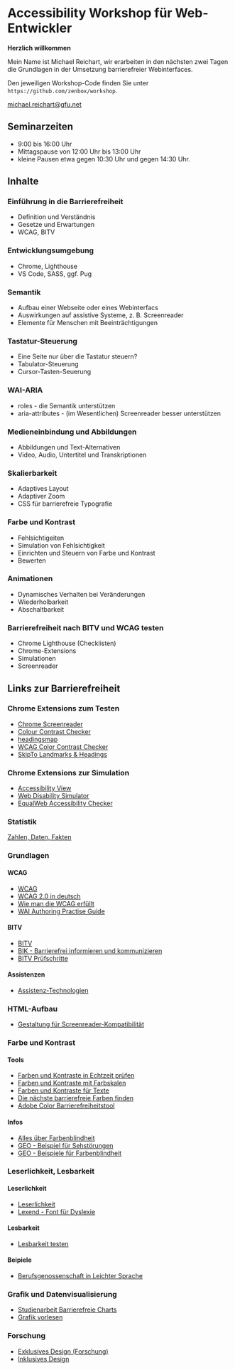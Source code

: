 # Accessibility Workshop für Web-Entwickler

**Herzlich willkommen**

Mein Name ist Michael Reichart, wir erarbeiten in den nächsten zwei Tagen die Grundlagen in der Umsetzung barrierefreier Webinterfaces.

Den jeweiligen Workshop-Code finden Sie unter `https://github.com/zenbox/workshop`.

michael.reichart@gfu.net

## Seminarzeiten

-   9:00 bis 16:00 Uhr
-   Mittagspause von 12:00 Uhr bis 13:00 Uhr
-   kleine Pausen etwa gegen 10:30 Uhr und gegen 14:30 Uhr.

## Inhalte

### Einführung in die Barrierefreiheit

-   Definition und Verständnis
-   Gesetze und Erwartungen
-   WCAG, BITV

### Entwicklungsumgebung

-   Chrome, Lighthouse
-   VS Code, SASS, ggf. Pug

### Semantik

-   Aufbau einer Webseite oder eines Webinterfacs
-   Auswirkungen auf assistive Systeme, z. B. Screenreader
-   Elemente für Menschen mit Beeinträchtigungen

### Tastatur-Steuerung

-   Eine Seite nur über die Tastatur steuern?
-   Tabulator-Steuerung
-   Cursor-Tasten-Seuerung

### WAI-ARIA

-   roles - die Semantik unterstützen
-   aria-attributes - (im Wesentlichen) Screenreader besser unterstützen

### Medieneinbindung und Abbildungen

-   Abbildungen und Text-Alternativen
-   Video, Audio, Untertitel und Transkriptionen

### Skalierbarkeit

-   Adaptives Layout
-   Adaptiver Zoom
-   CSS für barrierefreie Typografie

### Farbe und Kontrast

-   Fehlsichtigeiten
-   Simulation von Fehlsichtigkeit
-   Einrichten und Steuern von Farbe und Kontrast
-   Bewerten

### Animationen

-   Dynamisches Verhalten bei Veränderungen
-   Wiederholbarkeit
-   Abschaltbarkeit

### Barrierefreiheit nach BITV und WCAG testen

-   Chrome Lighthouse (Checklisten)
-   Chrome-Extensions
-   Simulationen
-   Screenreader

## Links zur Barrierefreiheit

### Chrome Extensions zum Testen

-   [Chrome Screenreader](https://chrome.google.com/webstore/detail/screen-reader/kgejglhpjiefppelpmljglcjbhoiplfn/related?hl=de)
-   [Colour Contrast Checker](https://chrome.google.com/webstore/detail/colour-contrast-checker/nmmjeclfkgjdomacpcflgdkgpphpmnfe?hl=de)
-   [headingsmap](https://chrome.google.com/webstore/detail/headingsmap/flbjommegcjonpdmenkdiocclhjacmbi?hl=de)
-   [WCAG Color Contrast Checker](https://chrome.google.com/webstore/detail/wcag-color-contrast-check/plnahcmalebffmaghcpcmpaciebdhgdf?hl=de)
-   [SkipTo Landmarks & Headings](https://chrome.google.com/webstore/detail/skipto-landmarks-headings/fjkpbfcodhflpdildjbmdhhmcoplghgf)

### Chrome Extensions zur Simulation

-   [Accessibility View](https://chrome.google.com/webstore/detail/accessibility-view/ekpmnemcmjcimpnmofmiaeoggjkjohjg?hl=de)
-   [Web Disability Simulator](https://chrome.google.com/webstore/detail/web-disability-simulator/olioanlbgbpmdlgjnnampnnlohigkjla?hl=de)
-   [EqualWeb Accessibility Checker](https://chrome.google.com/webstore/detail/equalweb-accessibility-ch/imemciokfejbnonkkinhcdfigdilcllg?hl=de)

### Statistik

[Zahlen, Daten, Fakten](https://www.bgw-online.de/bgw-online-de/service/medien-arbeitshilfen/medien-center/behindertenhilfe-in-deutschland-zahlen-daten-fakten-20896)

### Grundlagen

#### WCAG

-   [WCAG](https://www.w3.org/WAI/standards-guidelines/wcag/)
-   [WCAG 2.0 in deutsch](https://www.einfach-fuer-alle.de/wcag2.0/uebersetzungen/WCAG20-de/)
-   [Wie man die WCAG erfüllt](https://www.einfach-fuer-alle.de/wcag2.0/uebersetzungen/How-to-Meet-WCAG-2.0/#qr-text-equiv-all)
-   [WAI Authoring Practise Guide](https://www.w3.org/WAI/ARIA/apg/)

#### BITV

-   [BITV](https://www.gesetze-im-internet.de/bitv_2_0/BJNR184300011.html)
-   [BIK - Barrierefrei informieren und kommunizieren](https://bik-fuer-alle.de/barrierefreiheit-umsetzen.html)
-   [BITV Prüfschritte](https://ergebnis.bitvtest.de/pruefverfahren?tx_twbitvtest_procedure%5Baction%5D=show&tx_twbitvtest_procedure%5Bcontroller%5D=Procedure&tx_twbitvtest_procedure%5Bprocedure%5D=11&cHash=4a277975185785af9c687eb03489b3ef)

#### Assistenzen

-   [Assistenz-Technologien](https://www.weissenstein-bs.de/)

### HTML-Aufbau

-   [Gestaltung für Screenreader-Kompatibilität](https://immocado.com/barrierefrei/designing-screen-reader-compatibility/)

### Farbe und Kontrast

#### Tools

-   [Farben und Kontraste in Echtzeit prüfen](https://contrast-checker.glitch.me/)
-   [Farben und Kontraste mit Farbskalen](https://colorbox.io/)
-   [Farben und Kontraste für Texte](https://webaim.org/resources/contrastchecker/)
-   [Die nächste barrierefreie Farben finden](https://www.learnui.design/tools/accessible-color-generator.html)
-   [Adobe Color Barrierefreiheitstool](https://color.adobe.com/de/create/color-contrast-analyzer)

#### Infos

-   [Alles über Farbenblindheit](https://www.color-blindness.com/)
-   [GEO - Beispiel für Sehstörungen](https://www.geo.de/wissen/gesundheit/22295-rtkl-augenkrankheiten-wie-menschen-mit-sehstoerungen-die-welt-wahrnehmen)
-   [GEO - Beispiele für Farbenblindheit](https://www.geo.de/wissen/gesundheit/19493-rtkl-interaktive-bilder-wie-farbenblinde-menschen-die-welt-sehen)

### Leserlichkeit, Lesbarkeit

#### Leserlichkeit

-   [Leserlichkeit](https://www.leserlich.info/)
-   [Lexend - Font für Dyslexie](https://www.lexend.com/)

#### Lesbarkeit

-   [Lesbarkeit testen](http://leichtlesbar.ch/html/)

#### Beipiele

-   [Berufsgenossenschaft in Leichter Sprache](https://www.bgw-online.de/bgw-online-de/begriffe-in-leichter-sprache-berufs-genossenschaft-einfach-28780)

### Grafik und Datenvisualisierung

-   [Studienarbeit Barrierefreie Charts](https://courses.isds.tugraz.at/ivis/surveys/ss2021/ivis-ss2021-g1-survey-accessible-charts.pdf)
-   [Grafik vorlesen](https://semanticresponsiveillustration.com/)

### Forschung

-   [Exklusives Design (Forschung)](https://exclusive-design.vasilis.nl/)
-   [Inklusives Design](https://inclusivedesignprinciples.org/)
